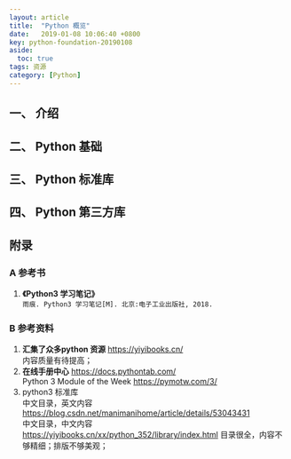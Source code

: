 ```yaml
---
layout: article
title:  "Python 概览"
date:   2019-01-08 10:06:40 +0800
key: python-foundation-20190108
aside:
  toc: true
tags: 资源
category: [Python]
---
```


## 一、 介绍

## 二、 Python 基础

## 三、 Python 标准库

## 四、 Python 第三方库


## 附录
### A 参考书
1. **《Python3 学习笔记》**  
`雨痕. Python3 学习笔记[M]. 北京:电子工业出版社, 2018.`  


### B 参考资料
1. **汇集了众多python 资源** <https://yiyibooks.cn/>  
内容质量有待提高；  
2. **在线手册中心** <https://docs.pythontab.com/>  
Python 3 Module of the Week https://pymotw.com/3/  
3. python3 标准库   
中文目录，英文内容 <https://blog.csdn.net/manimanihome/article/details/53043431>  
中文目录，中文内容 <https://yiyibooks.cn/xx/python_352/library/index.html> 目录很全，内容不够精细；排版不够美观；  
